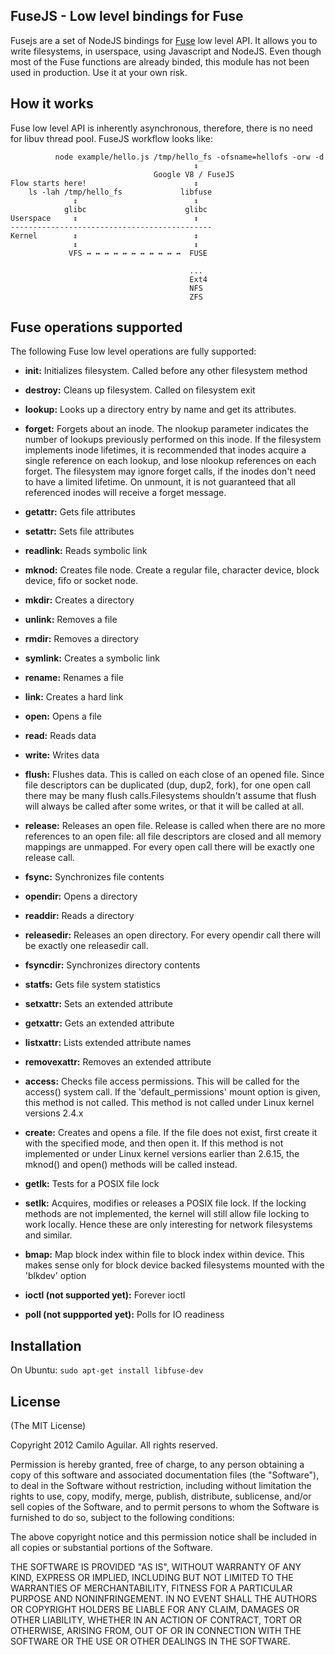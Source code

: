 ## FuseJS - Low level bindings for Fuse

Fusejs are a set of NodeJS bindings for [Fuse](http://fuse.sourceforge.net/) low level API. 
It allows you to write filesystems, in userspace, using Javascript and NodeJS. 
Even though most of the Fuse functions are already binded, this module has not 
been used in production. Use it at your own risk. 

## How it works
Fuse low level API is inherently asynchronous, therefore, there is no need for libuv thread pool. FuseJS workflow looks like:

```                          
          node example/hello.js /tmp/hello_fs -ofsname=hellofs -orw -d
                                         ↕ 
                                Google V8 / FuseJS
Flow starts here!                        ↕
	ls -lah /tmp/hello_fs             libfuse
         	  ↕                          ↕
       		glibc                      glibc
Userspace     ↕                          ↕
---------------------------------------------         
Kernel        ↕                          ↕	
			  ↕                          ↕
             VFS ↔ ↔ ↔ ↔ ↔ ↔ ↔ ↔ ↔ ↔ ↔  FUSE
             
             							...
                                        Ext4
                                        NFS
                                        ZFS
```

## Fuse operations supported
The following Fuse low level operations are fully supported:

* **init:** Initializes filesystem. Called before any other filesystem method
* **destroy:** Cleans up filesystem. Called on filesystem exit
* **lookup:** Looks up a directory entry by name and get its attributes.
* **forget:** Forgets about an inode. The nlookup parameter indicates the number of lookups previously performed on this inode. If the filesystem implements inode lifetimes, it is recommended that inodes acquire a single reference on each lookup, and lose nlookup references on each forget. The filesystem may ignore forget calls, if the inodes don't need to have a limited lifetime. On unmount, it is not guaranteed that all referenced inodes will receive a forget message.

* **getattr:** Gets file attributes
* **setattr:** Sets file attributes
* **readlink:** Reads symbolic link
* **mknod:** Creates file node. Create a regular file, character device, block device, fifo or socket node.
* **mkdir:** Creates a directory
* **unlink:** Removes a file
* **rmdir:** Removes a directory
* **symlink:** Creates a symbolic link
* **rename:** Renames a file
* **link:** Creates a hard link
* **open:** Opens a file 
* **read:** Reads data
* **write:** Writes data
* **flush:** Flushes data. This is called on each close of an opened file. Since file descriptors can be duplicated (dup, dup2, fork), for one open call there may be many flush calls.Filesystems shouldn't assume that flush will always be called after some writes, or that it will be called at all.
* **release:** Releases an open file. Release is called when there are no more references to an open file: all file descriptors are closed and all memory mappings are unmapped. For every open call there will be exactly one release call.
* **fsync:** Synchronizes file contents
* **opendir:** Opens a directory
* **readdir:** Reads a directory
* **releasedir:** Releases an open directory. For every opendir call there will be exactly one releasedir call.
* **fsyncdir:** Synchronizes directory contents
* **statfs:** Gets file system statistics
* **setxattr:** Sets an extended attribute
* **getxattr:** Gets an extended attribute
* **listxattr:** Lists extended attribute names
* **removexattr:** Removes an extended attribute
* **access:** Checks file access permissions. This will be called for the access() system call. If the 'default_permissions' mount option is given, this method is not called. This method is not called under Linux kernel versions 2.4.x
* **create:** Creates and opens a file. If the file does not exist, first create it with the specified mode, and then open it. If this method is not implemented or under Linux kernel versions earlier than 2.6.15, the mknod() and open() methods will be called instead.
* **getlk:** Tests for a POSIX file lock
* **setlk:** Acquires, modifies or releases a POSIX file lock. If the locking methods are not implemented, the kernel will still allow file locking to work locally. Hence these are only interesting for network filesystems and similar.
* **bmap:** Map block index within file to block index within device. This makes sense only for block device backed filesystems mounted with the 'blkdev' option
* **ioctl (not supported yet):** Forever ioctl
* **poll (not suppported yet):** Polls for IO readiness

## Installation

On Ubuntu:
`sudo apt-get install libfuse-dev`



## License
(The MIT License)

Copyright 2012 Camilo Aguilar. All rights reserved.

Permission is hereby granted, free of charge, to any person obtaining a copy
of this software and associated documentation files (the "Software"), to
deal in the Software without restriction, including without limitation the
rights to use, copy, modify, merge, publish, distribute, sublicense, and/or
sell copies of the Software, and to permit persons to whom the Software is
furnished to do so, subject to the following conditions:

The above copyright notice and this permission notice shall be included in
all copies or substantial portions of the Software.

THE SOFTWARE IS PROVIDED "AS IS", WITHOUT WARRANTY OF ANY KIND, EXPRESS OR
IMPLIED, INCLUDING BUT NOT LIMITED TO THE WARRANTIES OF MERCHANTABILITY,
FITNESS FOR A PARTICULAR PURPOSE AND NONINFRINGEMENT. IN NO EVENT SHALL THE
AUTHORS OR COPYRIGHT HOLDERS BE LIABLE FOR ANY CLAIM, DAMAGES OR OTHER
LIABILITY, WHETHER IN AN ACTION OF CONTRACT, TORT OR OTHERWISE, ARISING
FROM, OUT OF OR IN CONNECTION WITH THE SOFTWARE OR THE USE OR OTHER DEALINGS
IN THE SOFTWARE.